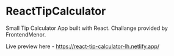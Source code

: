 # ReactTipCalculator
Small Tip Calculator App built with React. Challange provided by FrontendMenor.

Live preview here - https://react-tip-calculator-lh.netlify.app/